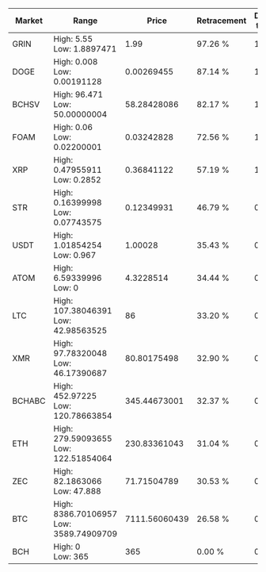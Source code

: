 | Market | Range | Price| Retracement | Doubles to 50% |
| --- | --- | --- | --- | --- |
| GRIN | High: 5.55<br />Low: 1.8897471 | 1.99 | 97.26 % | 1.87 |
| DOGE | High: 0.008<br />Low: 0.00191128 | 0.00269455 | 87.14 % | 1.84 |
| BCHSV | High: 96.471<br />Low: 50.00000004 | 58.28428086 | 82.17 % | 1.26 |
| FOAM | High: 0.06<br />Low: 0.02200001 | 0.03242828 | 72.56 % | 1.26 |
| XRP | High: 0.47955911<br />Low: 0.2852 | 0.36841122 | 57.19 % | 1.04 |
| STR | High: 0.16399998<br />Low: 0.07743575 | 0.12349931 | 46.79 % | 0.00 |
| USDT | High: 1.01854254<br />Low: 0.967 | 1.00028 | 35.43 % | 0.00 |
| ATOM | High: 6.59339996<br />Low: 0 | 4.3228514 | 34.44 % | 0.00 |
| LTC | High: 107.38046391<br />Low: 42.98563525 | 86 | 33.20 % | 0.00 |
| XMR | High: 97.78320048<br />Low: 46.17390687 | 80.80175498 | 32.90 % | 0.00 |
| BCHABC | High: 452.97225<br />Low: 120.78663854 | 345.44673001 | 32.37 % | 0.00 |
| ETH | High: 279.59093655<br />Low: 122.51854064 | 230.83361043 | 31.04 % | 0.00 |
| ZEC | High: 82.1863066<br />Low: 47.888 | 71.71504789 | 30.53 % | 0.00 |
| BTC | High: 8386.70106957<br />Low: 3589.74909709 | 7111.56060439 | 26.58 % | 0.00 |
| BCH | High: 0<br />Low: 365 | 365 | 0.00 % | 0.00 |
